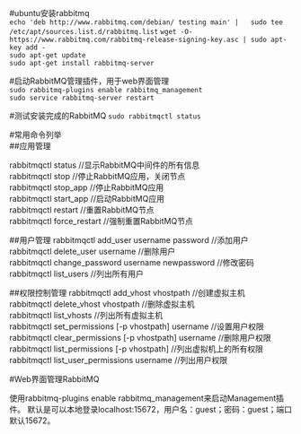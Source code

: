 #ubuntu安装rabbitmq  
`echo 'deb http://www.rabbitmq.com/debian/ testing main' |   sudo tee /etc/apt/sources.list.d/rabbitmq.list`
`wget -O- https://www.rabbitmq.com/rabbitmq-release-signing-key.asc | sudo apt-key add -`  
`sudo apt-get update`  
`sudo apt-get install rabbitmq-server`  
  
#启动RabbitMQ管理插件，用于web界面管理  
`sudo rabbitmq-plugins enable rabbitmq_management`  
`sudo service rabbitmq-server restart`  

#测试安装完成的RabbitMQ
`sudo rabbitmqctl status`  

#常用命令列举  
##应用管理

rabbitmqctl status //显示RabbitMQ中间件的所有信息  
rabbitmqctl stop //停止RabbitMQ应用，关闭节点  
rabbitmqctl stop_app //停止RabbitMQ应用  
rabbitmqctl start_app //启动RabbitMQ应用  
rabbitmqctl restart //重置RabbitMQ节点  
rabbitmqctl force_restart //强制重置RabbitMQ节点  

##用户管理
rabbitmqctl add_user username password //添加用户  
rabbitmqctl delete_user username //删除用户  
rabbitmqctl change_password username newpassword //修改密码  
rabbitmqctl list_users //列出所有用户  

##权限控制管理
rabbitmqctl add_vhost vhostpath //创建虚拟主机  
rabbitmqctl delete_vhost vhostpath //删除虚拟主机  
rabbitmqctl list_vhosts //列出所有虚拟主机  
rabbitmqctl set_permissions [-p vhostpath] username <conf> <write> <read> //设置用户权限  
rabbitmqctl clear_permissions [-p vhostpath] username //删除用户权限  
rabbitmqctl list_permissions [-p vhostpath] //列出虚拟机上的所有权限  
rabbitmqctl list_user_permissions username //列出用户权限  

#Web界面管理RabbitMQ  

使用rabbitmq-plugins enable rabbitmq_management来启动Management插件。 默认是可以本地登录localhost:15672，用户名：guest；密码：guest；端口默认15672。
